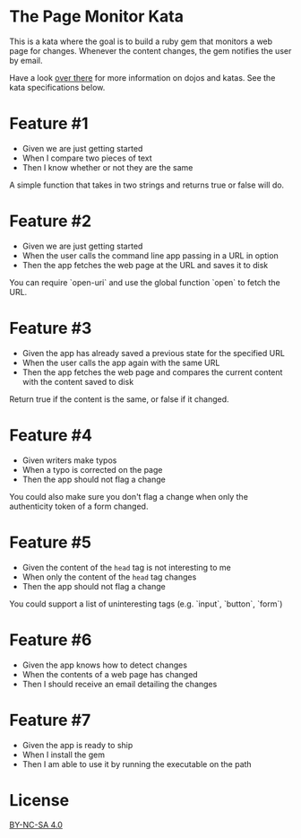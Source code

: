 # The Page Monitor Kata

This is a kata where the goal is to build a ruby gem that monitors a web page for changes. Whenever the content changes, the gem notifies the user by email.

Have a look [over there](http://codingdojo.org/cgi-bin/wiki.pl?WhatIsCodingDojo) for more information on dojos and katas. See the kata specifications below.

# Feature #1
- Given we are just getting started
- When I compare two pieces of text
- Then I know whether or not they are the same

<note>
A simple function that takes in two strings and returns true or false will do.
</note>

# Feature #2
    
- Given we are just getting started
- When the user calls the command line app passing in a URL in option
- Then the app fetches the web page at the URL and saves it to disk

<note>
You can require `open-uri` and use the global function `open` to fetch the URL.
</note>

# Feature #3

- Given the app has already saved a previous state for the specified URL
- When the user calls the app again with the same URL
- Then the app fetches the web page and compares the current content with the content saved to disk

<note>
Return true if the content is the same, or false if it changed.
</note>

# Feature #4

- Given writers make typos
- When a typo is corrected on the page
- Then the app should not flag a change

<note>
You could also make sure you don't flag a change when only the authenticity token of a form changed.
</note>

# Feature #5

- Given the content of the `head` tag is not interesting to me
- When only the content of the `head` tag changes
- Then the app should not flag a change

<note>
You could support a list of uninteresting tags (e.g. `input`, `button`, `form`)
</note>

# Feature #6
    
- Given the app knows how to detect changes
- When the contents of a web page has changed
- Then I should receive an email detailing the changes

# Feature #7

- Given the app is ready to ship
- When I install the gem
- Then I am able to use it by running the executable on the path

# License

[BY-NC-SA 4.0](http://creativecommons.org/licenses/by-nc-sa/4.0/deed.en_US)
